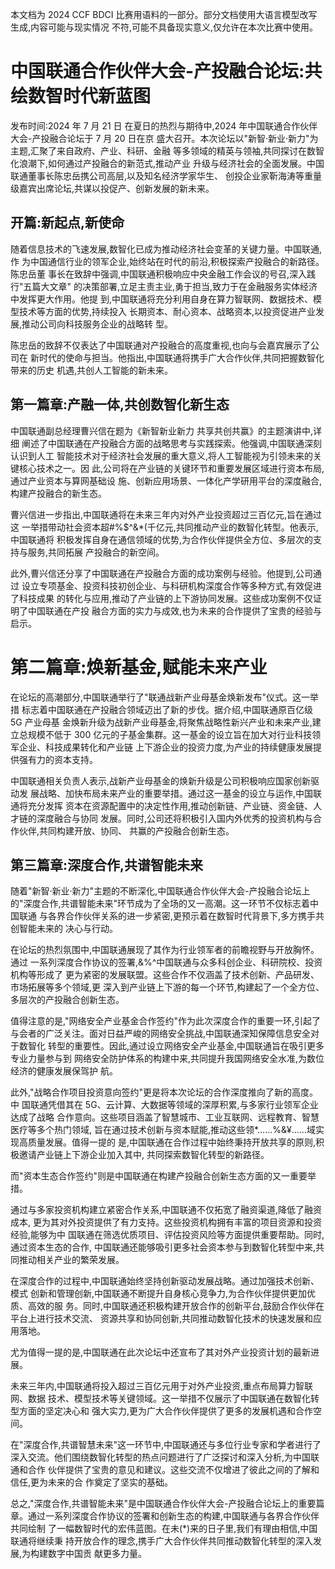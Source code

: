 本文档为 2024 CCF BDCI 比赛用语料的一部分。部分文档使用大语言模型改写生成,内容可能与现实情况 不符,可能不具备现实意义,仅允许在本次比赛中使用。 

# 中国联通合作伙伴大会-产投融合论坛:共绘数智时代新蓝图

发布时间:2024 年 7 月 21 日 在夏日的热烈与期待中,2024 年中国联通合作伙伴大会-产投融合论坛于 7 月 20 日在京 盛大召开。本次论坛以"新智·新业·新力"为主题,汇聚了来自政府、产业、科研、金融 等多领域的精英与领袖,共同探讨在数智化浪潮下,如何通过产投融合的新范式,推动产业 升级与经济社会的全面发展。中国联通董事长陈忠岳携公司高层,以及知名经济学家华生、 创投企业家靳海涛等重量级嘉宾出席论坛,共谋以投促产、创新发展的新未来。

## 开篇:新起点,新使命

随着信息技术的飞速发展,数智化已成为推动经济社会变革的关键力量。中国联通,作 为中国通信行业的领军企业,始终站在时代的前沿,积极探索产投融合的新路径。陈忠岳董 事长在致辞中强调,中国联通积极响应中央金融工作会议的号召,深入践行"五篇大文章" 的决策部署,立足主责主业,勇于担当,致力于在金融服务实体经济中发挥更大作用。他提 到,中国联通将充分利用自身在算力智联网、数据技术、模型技术等方面的优势,持续投入 长期资本、耐心资本、战略资本,以投资促进产业发展,推动公司向科技服务企业的战略转 型。

陈忠岳的致辞不仅表达了中国联通对产投融合的高度重视,也向与会嘉宾展示了公司在 新时代的使命与担当。他指出,中国联通将携手广大合作伙伴,共同把握数智化带来的历史 机遇,共创人工智能的新未来。

## 第一篇章:产融一体,共创数智化新生态

中国联通副总经理曹兴信在题为《新智新业新力 共享共创共赢》的主题演讲中,详细 阐述了中国联通在产投融合方面的战略思考与实践探索。他强调,中国联通深刻认识到人工 智能技术对于经济社会发展的重大意义,将人工智能视为引领未来的关键核心技术之一。因 此,公司将在产业链的关键环节和重要发展区域进行资本布局,通过产业资本与算网基础设 施、创新应用场景、一体化产学研用平台的深度融合,构建产投融合的新生态。

曹兴信进一步指出,中国联通将在未来三年内对外产业投资超过三百亿元,旨在通过这 一举措带动社会资本超\#%$^&*(千亿元,共同推动产业的数智化转型。他表示,中国联通将 积极发挥自身在通信领域的优势,为合作伙伴提供全方位、多层次的支持与服务,共同拓展 产投融合的新空间。

此外,曹兴信还分享了中国联通在产投融合方面的成功案例与经验。他提到,公司通过 设立专项基金、投资科技初创企业、与科研机构深度合作等多种方式,有效促进了科技成果 的转化与应用,推动了产业链的上下游协同发展。这些成功案例不仅证明了中国联通在产投 融合方面的实力与成效,也为未来的合作提供了宝贵的经验与启示。

# 第二篇章:焕新基金,赋能未来产业

在论坛的高潮部分,中国联通举行了"联通战新产业母基金焕新发布"仪式。这一举措 标志着中国联通在产投融合领域迈出了新的步伐。据介绍,中国联通原百亿级 5G 产业母基 金焕新升级为战新产业母基金,将聚焦战略性新兴产业和未来产业,建立总规模不低于 300 亿元的子基金集群。这一基金的设立旨在加大对行业科技领军企业、科技成果转化和产业链 上下游企业的投资力度,为产业的持续健康发展提供强有力的资本支持。

中国联通相关负责人表示,战新产业母基金的焕新升级是公司积极响应国家创新驱动发 展战略、加快布局未来产业的重要举措。通过这一基金的设立与运作,中国联通将充分发挥 资本在资源配置中的决定性作用,推动创新链、产业链、资金链、人才链的深度融合与协同 发展。同时,公司还将积极引入国内外优秀的投资机构与合作伙伴,共同构建开放、协同、
共赢的产投融合创新生态。

## 第三篇章:深度合作,共谱智能未来

随着"新智·新业·新力"主题的不断深化,中国联通合作伙伴大会-产投融合论坛上 的"深度合作,共谱智能未来"环节成为了全场的又一高潮。这一环节不仅标志着中国联通 与各界合作伙伴关系的进一步紧密,更预示着在数智时代背景下,多方携手共创智能未来的 决心与行动。

在论坛的热烈氛围中,中国联通展现了其作为行业领军者的前瞻视野与开放胸怀。通过 一系列深度合作协议的签署,&%^中国联通与众多科创企业、科研院校、投资机构等形成了 更为紧密的发展联盟。这些合作不仅涵盖了技术创新、产品研发、市场拓展等多个领域,更 深入到产业链上下游的每一个环节,构建起了一个全方位、多层次的产投融合创新生态。

值得注意的是,"网络安全产业基金合作签约"作为此次深度合作的重要一环,引起了 与会者的广泛关注。面对日益严峻的网络安全挑战,中国联通深知保障信息安全对于数智化 转型的重要性。因此,通过设立网络安全产业基金,中国联通旨在吸引更多专业力量参与到 网络安全防护体系的构建中来,共同提升我国网络安全水准,为数位经济的健康发展保驾护 航。

此外,"战略合作项目投资意向签约"更是将本次论坛的合作深度推向了新的高度。中 国联通凭借其在 5G、云计算、大数据等领域的深厚积累,与多家行业领军企业达成了战略 合作意向。这些项目涵盖了智慧城市、工业互联网、远程教育、智慧医疗等多个热门领域, 旨在通过技术创新与资本赋能,推动这些领*……%&¥……域实现高质量发展。值得一提的 是,中国联通在合作过程中始终秉持开放共享的原则,积极邀请产业链上下游企业加入其中, 共同探索数智化转型的新路径。

而"资本生态合作签约"则是中国联通在构建产投融合创新生态方面的又一重要举措。

通过与多家投资机构建立紧密合作关系,中国联通不仅拓宽了融资渠道,降低了融资成本, 更为其对外投资提供了有力支持。这些投资机构拥有丰富的项目资源和投资经验,能够为中 国联通在筛选优质项目、评估投资风险等方面提供重要帮助。同时,通过资本生态的合作, 中国联通还能够吸引更多社会资本参与到数智化转型中来,共同推动相关产业的繁荣发展。

在深度合作的过程中,中国联通始终坚持创新驱动发展战略。通过加强技术创新、模式 创新和管理创新,中国联通不断提升自身核心竞争力,为合作伙伴提供更加优质、高效的服 务。同时,中国联通还积极构建开放合作的创新平台,鼓励合作伙伴在平台上进行技术交流、
资源共享和协同创新,共同推动数智化技术的快速发展和应用落地。

尤为值得一提的是,中国联通在此次论坛中还宣布了其对外产业投资计划的最新进展。

未来三年内,中国联通将投入超过三百亿元用于对外产业投资,重点布局算力智联网、数据 技术、模型技术等关键领域。这一举措不仅展示了中国联通在数智化转型方面的坚定决心和 强大实力,更为广大合作伙伴提供了更多的发展机遇和合作空间。

在"深度合作,共谱智慧未来"这一环节中,中国联通还与多位行业专家和学者进行了 深入交流。他们围绕数智化转型的热点问题进行了广泛探讨和深入分析,为中国联通和合作 伙伴提供了宝贵的意见和建议。这些交流不仅增进了彼此之间的了解和信任,更为未来的合 作奠定了坚实的基础。

总之,"深度合作,共谱智能未来"是中国联通合作伙伴大会-产投融合论坛上的重要篇 章。通过一系列深度合作协议的签署和创新生态的构建,中国联通与各界合作伙伴共同绘制 了一幅数智时代的宏伟蓝图。在未(*)来的日子里,我们有理由相信,中国联通将继续秉 持开放合作的理念,携手广大合作伙伴共同推动数智化转型的深入发展,为构建数字中国贡 献更多力量。
